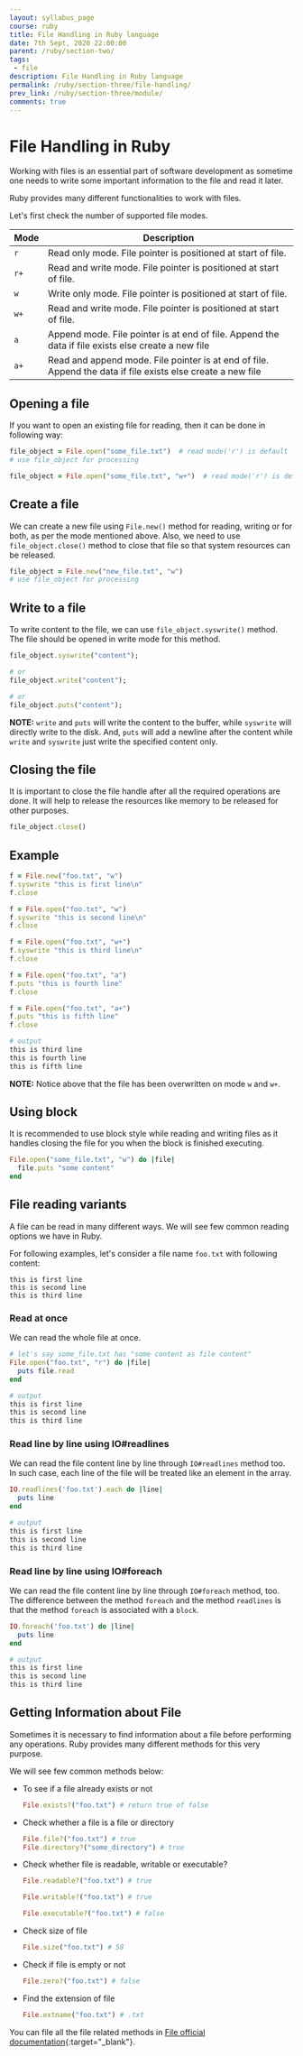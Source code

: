 ```yaml
---
layout: syllabus_page
course: ruby
title: File Handling in Ruby language
date: 7th Sept, 2020 22:00:00
parent: /ruby/section-two/
tags:
 - file
description: File Handling in Ruby language
permalink: /ruby/section-three/file-handling/
prev_link: /ruby/section-three/module/
comments: true
---
```


# File Handling in Ruby

Working with files is an essential part of software development as sometime one needs to write some important information to the file and read it later.

Ruby provides many different functionalities to work with files.

Let's first check the number of supported file modes.

| Mode | Description |
| -- | -- |
| `r` | Read only mode. File pointer is positioned at start of file. |
| `r+` | Read and write mode. File pointer is positioned at start of file. |
| `w` | Write only mode. File pointer is positioned at start of file. |
| `w+` | Read and write mode. File pointer is positioned at start of file. |
| `a` | Append mode. File pointer is at end of file. Append the data if file exists else create a new file |
| `a+` | Read and append mode. File pointer is at end of file. Append the data if file exists else create a new file |

## Opening a file

If you want to open an existing file for reading, then it can be done in following way:

```ruby
file_object = File.open("some_file.txt")  # read mode('r') is default
# use file_object for processing

file_object = File.open("some_file.txt", "w+")  # read mode('r') is default
```

## Create a file

We can create a new file using `File.new()` method for reading, writing or for both, as per the mode mentioned above.
Also, we need to use `file_object.close()` method to close that file so that system resources can be released.

```ruby
file_object = File.new("new_file.txt", "w")
# use file_object for processing
```

## Write to a file

To write content to the file, we can use `file_object.syswrite()` method. The file should be opened in write mode for this method.

```ruby
file_object.syswrite("content");

# or
file_object.write("content");

# or
file_object.puts("content");
```

__NOTE:__ `write` and `puts` will write the content to the buffer, while `syswrite` will directly write to the disk.
And, `puts` will add a newline after the content while `write` and `syswrite` just write the specified content only.

## Closing the file

It is important to close the file handle after all the required operations are done.
It will help to release the resources like memory to be released for other purposes.

```ruby
file_object.close()
```

## Example

```ruby
f = File.new("foo.txt", "w")
f.syswrite "this is first line\n"
f.close

f = File.open("foo.txt", "w")
f.syswrite "this is second line\n"
f.close

f = File.open("foo.txt", "w+")
f.syswrite "this is third line\n"
f.close

f = File.open("foo.txt", "a")
f.puts "this is fourth line"
f.close

f = File.open("foo.txt", "a+")
f.puts "this is fifth line"
f.close

# output
this is third line
this is fourth line
this is fifth line
```

__NOTE:__ Notice above that the file has been overwritten on mode `w` and `w+`.

## Using block

It is recommended to use block style while reading and writing files as it handles closing the file for you when the block is finished executing.

```ruby
File.open("some_file.txt", "w") do |file|
  file.puts "some content"
end
```

## File reading variants

A file can be read in many different ways.
We will see few common reading options we have in Ruby.

For following examples, let's consider a file name `foo.txt` with following content:

```text
this is first line
this is second line
this is third line
```

### Read at once

We can read the whole file at once.

```ruby
# let's say some_file.txt has "some content as file content"
File.open("foo.txt", "r") do |file|
  puts file.read
end

# output
this is first line
this is second line
this is third line
```

### Read line by line using IO#readlines

We can read the file content line by line through `IO#readlines` method too.
In such case, each line of the file will be treated like an element in the array.

```ruby
IO.readlines('foo.txt').each do |line|
  puts line
end

# output
this is first line
this is second line
this is third line
```

### Read line by line using IO#foreach

We can read the file content line by line through `IO#foreach` method, too.
The difference between the method `foreach` and the method `readlines` is that the method `foreach` is associated with a `block`.

```ruby
IO.foreach('foo.txt') do |line|
  puts line
end

# output
this is first line
this is second line
this is third line
```

## Getting Information about File

Sometimes it is necessary to find information about a file before performing any operations.
Ruby provides many different methods for this very purpose.

We will see few common methods below:

- To see if a file already exists or not

  ```ruby
  File.exists?("foo.txt") # return true of false
  ```

- Check whether a file is a file or directory

  ```ruby
  File.file?("foo.txt") # true
  File.directory?("some_directory") # true
  ```

- Check whether file is readable, writable or executable?

  ```ruby
  File.readable?("foo.txt") # true

  File.writable?("foo.txt") # true

  File.executable?("foo.txt") # false
  ```

- Check size of file

  ```ruby
  File.size("foo.txt") # 58
  ```

- Check if file is empty or not

  ```ruby
  File.zero?("foo.txt") # false
  ```

- Find the extension of file

  ```ruby
  File.extname("foo.txt") # .txt
  ```

You can file all the file related methods in [File official documentation](https://ruby-doc.org/core-2.7.1/File.html){:target="_blank"}.
